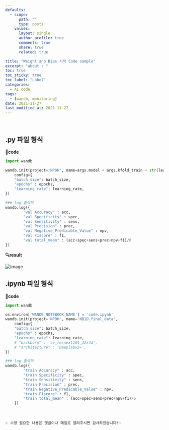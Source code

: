 ```yaml
---
defaults:
  - scope:
      path: ""
      type: posts
    values:
      layout: single
      author_profile: true
      comments: true
      share: true
      related: true

title: "Weight anb Bias 시작 Code sample"
excerpt: "about : "
toc: true
toc_sticky: true
toc_label: "Label"
categories:
  - AI code
tags:
  - [wandb, monitoring]
date: 2021-11-27
last_modified_at: 2021-11-27
---
```


<br>

## .py 파일 형식

**📰code**
```python
import wandb

wandb.init(project='NPDH', name=args.model + args.kfold_train + str(learning_rate), ##arg
    config={
    "batch size": batch_size,
    "epochs" : epochs,
    "learning rate": learning_rate,
})

### log 출력부
wandb.log({
        "val Accuracy" : acc, 
        "val Specificity" : spec,
        "val Sensitivity" : sens,
        "val Precision" : prec,
        "val Negative_Predicable_Value" : npv,
        "val F1score" : f1,
        "val total_mean" : (acc+spec+sens+prec+npv+f1)/6
})
```
**🔍result**

![image](https://user-images.githubusercontent.com/77658029/143613868-aecc60d8-7524-444d-afc5-7e3c6ac25b87.png)


## .ipynb 파일 형식

**📰code**
```python
import wandb

os.environ['WANDB_NOTEBOOK_NAME'] = 'code.ipynb'
wandb.init(project='NPDH', name='NB1D_final_data',
    config={
    "batch size": batch_size,
    "epochs" : epochs,
    "learning rate": learning_rate,
    # "backborn" : 'se_resnext101_32x4d', 
    # "architecture" : 'Deeplabv3+', 
})

### log 출력부
wandb.log({
        "train Accuracy" : acc, 
        "train Specificity" : spec,
        "train Sensitivity" : sens,
        "train Precision" : prec,
        "train Negative_Predicable_Value" : npv,
        "train F1score" : f1,
        "train total_mean" : (acc+spec+sens+prec+npv+f1)/6
    })
```
<br>

```
💡 수정 필요한 내용은 댓글이나 메일로 알려주시면 감사하겠습니다!💡 
```
